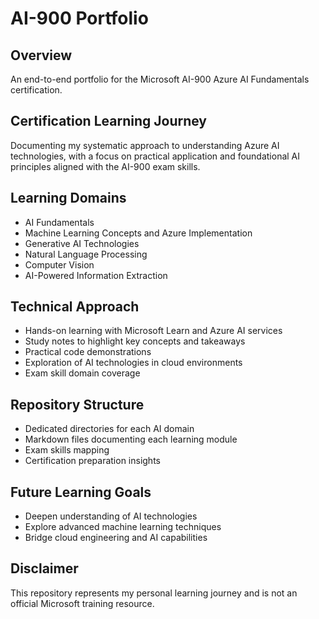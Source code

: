 # AI-900 Portfolio

## Overview

An end-to-end portfolio for the Microsoft AI-900 Azure AI Fundamentals certification.

## Certification Learning Journey

Documenting my systematic approach to understanding Azure AI technologies, with a focus on practical application and foundational AI principles aligned with the AI-900 exam skills.

## Learning Domains

- AI Fundamentals
- Machine Learning Concepts and Azure Implementation
- Generative AI Technologies
- Natural Language Processing
- Computer Vision
- AI-Powered Information Extraction

## Technical Approach

- Hands-on learning with Microsoft Learn and Azure AI services
- Study notes to highlight key concepts and takeaways
- Practical code demonstrations
- Exploration of AI technologies in cloud environments
- Exam skill domain coverage

## Repository Structure

- Dedicated directories for each AI domain
- Markdown files documenting each learning module
- Exam skills mapping
- Certification preparation insights

## Future Learning Goals

- Deepen understanding of AI technologies
- Explore advanced machine learning techniques
- Bridge cloud engineering and AI capabilities

## Disclaimer

This repository represents my personal learning journey and is not an official Microsoft training resource.
